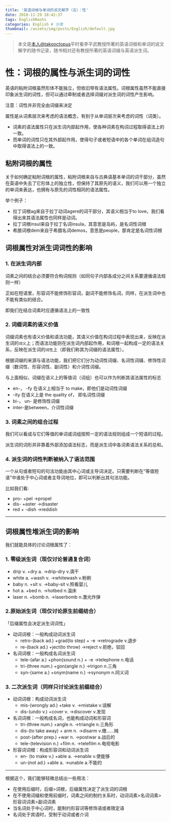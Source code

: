 ```yaml
---
title: '英语词根与单词的说文解字（五）：性'
date: 2018-11-29 18:42:37
tags: EnglishRoots
categories: English # 分类
thumbnail: /assets/img/posts/English/default.jpg
---
```


>本文是[本人@takooctopus](https://takooctopus.github.io "たこ焼きのGITHUB")平时看李平武教授所著的英语词根和单词的说文解字的随书记录，随书相对还有教授所著的英语词缀与英语派生词。

# 性：词根的属性与派生词的词性

英语的粘附词根虽然形体不能独立，但依旧带有语法属性。词根属性虽然不能直接印象派生词的词性，但可以通过牵制或者选择词缀对派生词的词性产生影响。

注意：词性并非完全由词缀来决定

属性是从词素层次来考虑的语法概念，有别于从单词层次来考虑的词性（词类）。

- 词素的语法属性只在派生词内部起作用，使各种词素在构词过程取得语法上的一致。
- 而单词的词性只在其外部起作用，使得句子或者短语中的各个单词在组词造句中取得语法上的一致。

## 粘附词根的属性

关于如何确定粘附词根的属性，粘附词根来自与古典语基本单词的词干部分，虽然在英语中失去了它形体上的独立性，但保持了其原先的语义，我们可以用一个独立的单词来表达，也拥有与原先的词性相同的语法属性。

举个例子：

- 拉丁词根ag来自于拉丁动词agere的词干部分，其语义相当于to love，我们看得出来其语法属性也同样是动词。
- 拉丁词根insul来自于拉丁名词insula，其意思是岛屿，是名词性词根
- 希腊词根dem来自于希腊名词demos，意思是people，那肯定是名词性词根

## 词根属性对派生词词性的影响

### 1. 在派生词内部

词素之间的结合必须要符合构词规则（如同句子内部各成分之间关系要遵循语法规则一样）

正如在短语里，形容词不能修饰形容词，副词不能修饰名词，同样，在派生词中也不能有类似的结合。

即我们在结合词素时应遵循语法上的一致性

### 2. 词缀词素的语义价值

词缀词素也有语义价值和语法功能，其语义价值在构词过程中表现出来，反映在派生词的`词义`上；而语法功能则在派生词内部起作用，和词根一起构成一定的语法关系，反映在派生词的`词性`上（即我们称其为词缀的语法属性）。

根据词缀的来源与语法功能，我们把它们分为动词性词缀、名词性词缀、修饰性词缀（数词性、形容词性、副词性）和介词性词缀。

与上面相似，词缀在语义上的等值词（词组）也可以作为判断其语法属性的标志

- en-， -fy 在语义上相当于 to make，即他们是动词性词缀
- -ity 在语义上是 the quality of， 即名词性词缀
- bi-， un- 是修饰性词缀
- inter-是between，介词性词缀

### 3. 词素之间的组合过程

我们可以看成与它们等值的单词或词组按照一定的语法规则组成一个短语的过程。

派生词的词形并非靠着外部添加语法标志，而是派生词中各词素语法关系的总和。

### 4. 派生词的词性判断被纳入了语法范围

一个从句或者短句的句法功能由其中心词或主导词决定。只需要判断在“等值短语”中谁处于中心词或者主导词地位，即可以判断出其句法功能。

比如我们看:

- pro- +pel ->propel 
- dis- +aster ->disaster
- red + -dish ->reddish

****

## 词根属性堆派生词的影响

我们就能具体的讨论词根属性了：

### 1. 零级派生词（现仅讨论普通复合词）

- drip v. +dry a. ->drip-dry v.滴干
- white a. +wash v. ->whitewash v.粉刷
- baby n. +sit v. ->baby-sit v.照看婴儿
- hot a. +bed n. ->hotbed n.温床
- laser n. +bomb n. ->laserbomb n.激光炸弹

### 2.原始派生词（现仅讨论原生前缀结合）

「后缀属性会决定派生词词性」

- 动词词根：一般构成动词派生词
  - retro-(back ad.) +grad(to step) + -e ->retrograde v.退步
  - re-(back ad.) +ject(to throw) ->reject v.拒绝，驳回
- 名词词根：一般构成名词派生词
  - tele-(afar a.) +phon(sound n.) + -e ->telephone n.电话
  - tri-(three num.) +gon(angle n.) ->trigon n.三角
  - syn-(same a.) +onym(name n.) ->synonym n.同义词

### 3. 二次派生词（同样只讨论派生前缀结合）

- 动词词根：构成动词派生词
  - mis-(wrongly ad.) +take v. ->mistake v.误解
  - dis-(undo v.) +cover v. ->discover v.发现
- 名词词根：一般构成名词，也能构成动词和形容词
  - tri-(three num.) +angle n. ->triangle n.三角形
  - dis-(to take away) + arm n. ->disarm v.缴……械
  - post-(after prep.) +war n. ->postwar a.战后的
  - tele-(television n.) +film n. ->telefilm n.电视电影
- 形容词词根：构成形容词和动词派生词
  - en- (to make v.) +able a. ->enable v.使能够
  - un-(not ad.) +able a. ->unable a.不能的

****

根据这个，我们能够轻微总结出一些用法：

- 在使用后缀时，后缀>词根，后缀属性决定了派生词的词根
- 在不使用词缀和使用前缀时，词素之间的制约关系时，动词词素>名词词素>形容词词素>副词词素
- 当名词处于中心词时，能制约形容词等修饰语或者限定语
- 名词处于宾语时，受制于动词或者介词